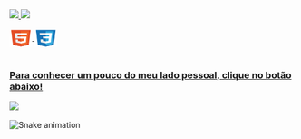 <div>
  <a href="https://github.com/guilherme-battisti">
  <img height="180em" src="https://github-readme-stats.vercel.app/api?username=guilherme-battisti&show_icons=true&theme=tokyonight&include_all_commits=true&count_private=true"/>
  <img height="180em" src="https://github-readme-stats.vercel.app/api/top-langs/?username=guilherme-battisti&layout=compact&langs_count=6&theme=tokyonight"/>
</div>
<div style="display: inline_block"><br>
 
  <img align="center" alt="HTML" height="30" width="40" src="https://raw.githubusercontent.com/devicons/devicon/master/icons/html5/html5-original.svg">
  <img align="center" alt="CSS" height="30" width="40" src="https://raw.githubusercontent.com/devicons/devicon/master/icons/css3/css3-original.svg">
</div>
 
 <br>
 
  ### Para conhecer um pouco do meu lado pessoal, clique no botão abaixo!
 
<div> 
  <a href="https://instagram.com/battisti_trv" target="_blank"><img src="https://img.shields.io/badge/-Instagram-%23E4405F?style=for-the-badge&logo=instagram&logoColor=white" target="_blank"></a>

  ![Snake animation](https://github.com/guilherme-battisti/guilherme-battisti/blob/output/github-contribution-grid-snake.svg)

</div>
